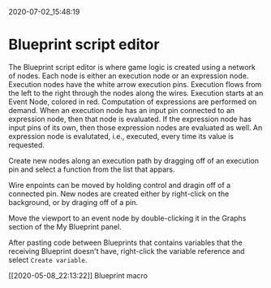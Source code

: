 2020-07-02_15:48:19

# Blueprint script editor

The Blueprint script editor is where game logic is created using a network of nodes.
Each node is either an execution node or an expression node.
Execution nodes have the white arrow execution pins.
Execution flows from the left to the right through the nodes along the wires.
Execution starts at an Event Node, colored in red.
Computation of expressions are performed on demand.
When an execution node has an input pin connected to an expression node, then that node is evaluated.
If the expression node has input pins of its own, then those expression nodes are evaluated as well.
An expression node is evalutated, i.e., executed, every time its value is requested.

Create new nodes along an execution path by dragging off of an execution pin and select a function from the list that appars.

Wire enpoints can be moved by holding control and dragin off of a connected pin.
New nodes are created either by right-click on the background, or by draging off of a pin.

Move the viewport to an event node by double-clicking it in the Graphs section of the My Blueprint panel.

After pasting code between Blueprints that contains variables that the receiving Blueprint doesn't have, right-click the variable reference and select `Create variable`.

[[2020-05-08_22:13:22]] Blueprint macro